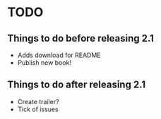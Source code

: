 # TODO

## Things to do before releasing 2.1

* Adds download for README
* Publish new book!

## Things to do after releasing 2.1

* Create trailer?
* Tick of issues